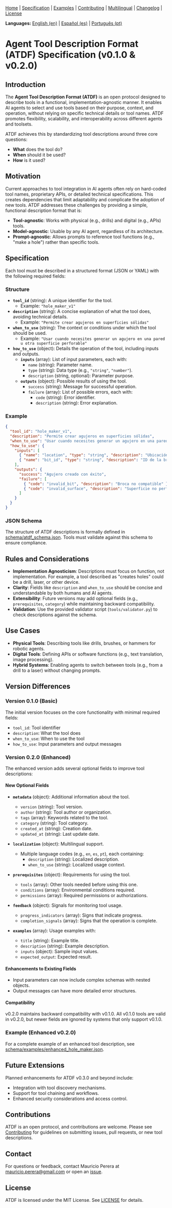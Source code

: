 [Home](index.md) | [Specification](specification.md) | [Examples](examples.md) | [Contributing](contributing.md) | [Multilingual](multilingual.md) | [Changelog](changelog.md) | [License](license.md)

**Languages:** [English (en)](specification.md) | [Español (es)](../es/specification.md) | [Português (pt)](../pt/specification.md)

# Agent Tool Description Format (ATDF) Specification (v0.1.0 & v0.2.0)

## Introduction

The **Agent Tool Description Format (ATDF)** is an open protocol designed to describe tools in a functional, implementation-agnostic manner. It enables AI agents to select and use tools based on their purpose, context, and operation, without relying on specific technical details or tool names. ATDF promotes flexibility, scalability, and interoperability across different agents and toolsets.

ATDF achieves this by standardizing tool descriptions around three core questions:
- **What** does the tool do?
- **When** should it be used?
- **How** is it used?

## Motivation

Current approaches to tool integration in AI agents often rely on hard-coded tool names, proprietary APIs, or detailed technical specifications. This creates dependencies that limit adaptability and complicate the adoption of new tools. ATDF addresses these challenges by providing a simple, functional description format that is:
- **Tool-agnostic**: Works with physical (e.g., drills) and digital (e.g., APIs) tools.
- **Model-agnostic**: Usable by any AI agent, regardless of its architecture.
- **Prompt-agnostic**: Allows prompts to reference tool functions (e.g., "make a hole") rather than specific tools.

## Specification

Each tool must be described in a structured format (JSON or YAML) with the following required fields:

### Structure
- **`tool_id`** (string): A unique identifier for the tool.
  - Example: `"hole_maker_v1"`
- **`description`** (string): A concise explanation of what the tool does, avoiding technical details.
  - Example: `"Permite crear agujeros en superficies sólidas"`
- **`when_to_use`** (string): The context or conditions under which the tool should be used.
  - Example: `"Usar cuando necesites generar un agujero en una pared u otra superficie perforable"`
- **`how_to_use`** (object): Details the operation of the tool, including inputs and outputs.
  - **`inputs`** (array): List of input parameters, each with:
    - `name` (string): Parameter name.
    - `type` (string): Data type (e.g., `"string"`, `"number"`).
    - `description` (string, optional): Parameter purpose.
  - **`outputs`** (object): Possible results of using the tool.
    - `success` (string): Message for successful operation.
    - `failure` (array): List of possible errors, each with:
      - `code` (string): Error identifier.
      - `description` (string): Error explanation.

### Example
```json
{
  "tool_id": "hole_maker_v1",
  "description": "Permite crear agujeros en superficies sólidas",
  "when_to_use": "Usar cuando necesites generar un agujero en una pared u otra superficie perforable",
  "how_to_use": {
    "inputs": [
      { "name": "location", "type": "string", "description": "Ubicación del agujero" },
      { "name": "bit_id", "type": "string", "description": "ID de la broca" }
    ],
    "outputs": {
      "success": "Agujero creado con éxito",
      "failure": [
        { "code": "invalid_bit", "description": "Broca no compatible" },
        { "code": "invalid_surface", "description": "Superficie no perforable" }
      ]
    }
  }
}
```

### JSON Schema
The structure of ATDF descriptions is formally defined in [schema/atdf_schema.json](../../schema/atdf_schema.json). Tools must validate against this schema to ensure compliance.

## Rules and Considerations
- **Implementation Agnosticism**: Descriptions must focus on function, not implementation. For example, a tool described as "creates holes" could be a drill, laser, or other device.
- **Clarity**: Fields like `description` and `when_to_use` should be concise and understandable by both humans and AI agents.
- **Extensibility**: Future versions may add optional fields (e.g., `prerequisites`, `category`) while maintaining backward compatibility.
- **Validation**: Use the provided validator script (`tools/validator.py`) to check descriptions against the schema.

## Use Cases
- **Physical Tools**: Describing tools like drills, brushes, or hammers for robotic agents.
- **Digital Tools**: Defining APIs or software functions (e.g., text translation, image processing).
- **Hybrid Systems**: Enabling agents to switch between tools (e.g., from a drill to a laser) without changing prompts.

## Version Differences

### Version 0.1.0 (Basic)
The initial version focuses on the core functionality with minimal required fields:
- `tool_id`: Tool identifier
- `description`: What the tool does
- `when_to_use`: When to use the tool
- `how_to_use`: Input parameters and output messages

### Version 0.2.0 (Enhanced)
The enhanced version adds several optional fields to improve tool descriptions:

#### New Optional Fields
- **`metadata`** (object): Additional information about the tool.
  - `version` (string): Tool version.
  - `author` (string): Tool author or organization.
  - `tags` (array): Keywords related to the tool.
  - `category` (string): Tool category.
  - `created_at` (string): Creation date.
  - `updated_at` (string): Last update date.

- **`localization`** (object): Multilingual support.
  - Multiple language codes (e.g., `en`, `es`, `pt`), each containing:
    - `description` (string): Localized description.
    - `when_to_use` (string): Localized usage context.

- **`prerequisites`** (object): Requirements for using the tool.
  - `tools` (array): Other tools needed before using this one.
  - `conditions` (array): Environmental conditions required.
  - `permissions` (array): Required permissions or authorizations.

- **`feedback`** (object): Signals for monitoring tool usage.
  - `progress_indicators` (array): Signs that indicate progress.
  - `completion_signals` (array): Signs that the operation is complete.

- **`examples`** (array): Usage examples with:
  - `title` (string): Example title.
  - `description` (string): Example description.
  - `inputs` (object): Sample input values.
  - `expected_output`: Expected result.

#### Enhancements to Existing Fields
- Input parameters can now include complex schemas with nested objects.
- Output messages can have more detailed error structures.

#### Compatibility
v0.2.0 maintains backward compatibility with v0.1.0. All v0.1.0 tools are valid in v0.2.0, but newer fields are ignored by systems that only support v0.1.0.

### Example (Enhanced v0.2.0)
For a complete example of an enhanced tool description, see [schema/examples/enhanced_hole_maker.json](../../schema/examples/enhanced_hole_maker.json).

## Future Extensions
Planned enhancements for ATDF v0.3.0 and beyond include:
- Integration with tool discovery mechanisms.
- Support for tool chaining and workflows.
- Enhanced security considerations and access control.

## Contributions
ATDF is an open protocol, and contributions are welcome. Please see [Contributing](contributing.md) for guidelines on submitting issues, pull requests, or new tool descriptions.

## Contact
For questions or feedback, contact Mauricio Perera at [mauricio.perera@gmail.com](mailto:mauricio.perera@gmail.com) or open an [issue](https://github.com/MauricioPerera/agent-tool-description-format/issues).

## License
ATDF is licensed under the MIT License. See [LICENSE](../../LICENSE) for details.

